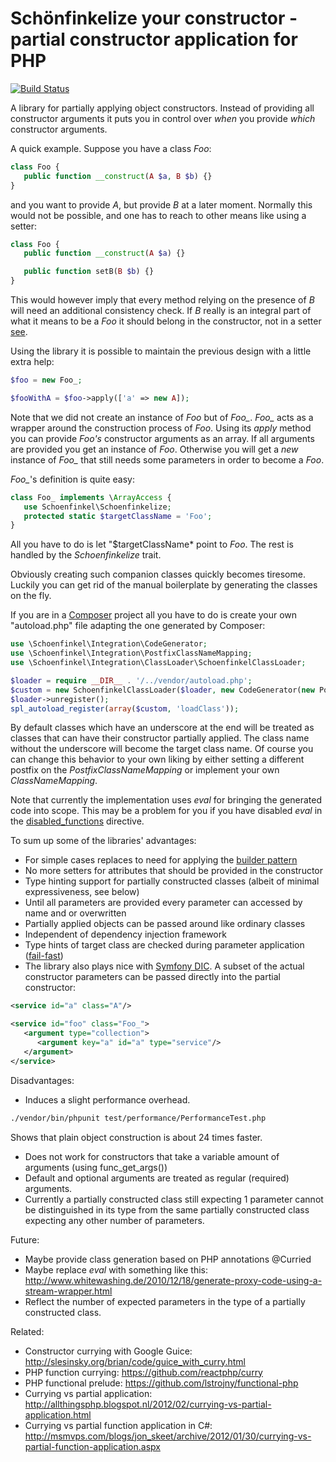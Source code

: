 # Schönfinkelize your constructor - partial constructor application for PHP

[![Build Status](https://api.travis-ci.org/rubendg/php-partial-constructor.png?branch=master)](http://travis-ci.org/rubendg/php-partial-constructor)

A library for partially applying object constructors. Instead of providing all
constructor arguments it puts you in control over *when* you 
provide *which* constructor arguments.

A quick example. Suppose you have a class *Foo*:

```php
class Foo {
   public function __construct(A $a, B $b) {}
}
```

and you want to provide *A*, but provide *B* at a later moment. Normally this would not 
be possible, and one has to reach to other means like using a setter:

```php
class Foo {
   public function __construct(A $a) {}

   public function setB(B $b) {}
}
```

This would however imply that every method relying on the presence of *B* will
need an additional consistency check. If *B* really is an integral part of what
it means to be a *Foo* it should belong in the constructor, not in a setter [see](http://en.wikipedia.org/wiki/Constructor_\(object-oriented_programming\)).

Using the library it is possible to maintain the previous design with a little
extra help:

```php
$foo = new Foo_;

$fooWithA = $foo->apply(['a' => new A]);
```

Note that we did not create an instance of *Foo* but of *Foo_*. 
*Foo_* acts as a wrapper around the construction process of *Foo*. Using its *apply*
method you can provide *Foo's* constructor arguments as an array. If all arguments
are provided you get an instance of *Foo*. Otherwise you will get a *new* instance
of *Foo_* that still needs some parameters in order to become a *Foo*.

*Foo_*'s definition is quite easy:

```php
class Foo_ implements \ArrayAccess {
   use Schoenfinkel\Schoenfinkelize;
   protected static $targetClassName = 'Foo';
}
```

All you have to do is let "$targetClassName* point to *Foo*. The rest is handled
by the *Schoenfinkelize* trait.

Obviously creating such companion classes quickly becomes tiresome. Luckily you
can get rid of the manual boilerplate by generating the classes on the fly.

If you are in a [Composer](http://getcomposer.org/) project all you have to do 
is create your own "autoload.php" file adapting the one generated by Composer:

```php
use \Schoenfinkel\Integration\CodeGenerator;
use \Schoenfinkel\Integration\PostfixClassNameMapping;
use \Schoenfinkel\Integration\ClassLoader\SchoenfinkelClassLoader;

$loader = require __DIR__ . '/../vendor/autoload.php';
$custom = new SchoenfinkelClassLoader($loader, new CodeGenerator(new PostfixClassNameMapping()));
$loader->unregister();
spl_autoload_register(array($custom, 'loadClass'));
```

By default classes which have an underscore at the end will be treated
as classes that can have their constructor partially applied. The class
name without the underscore will become the target class name. Of course you
can change this behavior to your own liking by either setting a different
postfix on the *PostfixClassNameMapping* or implement your own *ClassNameMapping*.

Note that currently the implementation uses *eval* for bringing the generated code into scope. 
This may be a problem for you if you have disabled *eval* in the [disabled_functions](http://php.net/manual/en/ini.core.php#ini.disable-functions) directive.

To sum up some of the libraries' advantages:

- For simple cases replaces to need for applying the [builder pattern](http://en.wikipedia.org/wiki/Builder_pattern)
- No more setters for attributes that should be provided in the constructor
- Type hinting support for partially constructed classes (albeit of minimal expressiveness, see below)
- Until all parameters are provided every parameter can accessed by name and or overwritten
- Partially applied objects can be passed around like ordinary classes
- Independent of dependency injection framework
- Type hints of target class are checked during parameter application ([fail-fast](http://en.wikipedia.org/wiki/Fail-fast))
- The library also plays nice with [Symfony DIC](http://symfony.com/blog/symfony-components-the-dependency-injection-container).
  A subset of the actual constructor parameters can be passed directly into the partial constructor:

```xml
<service id="a" class="A"/>

<service id="foo" class="Foo_">
   <argument type="collection">
      <argument key="a" id="a" type="service"/>
   </argument>
</service>
```
         
Disadvantages:

- Induces a slight performance overhead. 

```bash
./vendor/bin/phpunit test/performance/PerformanceTest.php
```

  Shows that plain object construction is about 24 times faster.
- Does not work for constructors that take a variable amount of arguments (using func_get_args())
- Default and optional arguments are treated as regular (required) arguments.
- Currently a partially constructed class still expecting 1 parameter cannot be distinguished in its type from the same partially constructed class expecting any other number of parameters.

Future:

- Maybe provide class generation based on PHP annotations @Curried
- Maybe replace *eval* with something like this: http://www.whitewashing.de/2010/12/18/generate-proxy-code-using-a-stream-wrapper.html 
- Reflect the number of expected parameters in the type of a partially constructed class.

Related:

- Constructor currying with Google Guice: http://slesinsky.org/brian/code/guice_with_curry.html
- PHP function currying: https://github.com/reactphp/curry
- PHP functional prelude: https://github.com/lstrojny/functional-php
- Currying vs partial application: http://allthingsphp.blogspot.nl/2012/02/currying-vs-partial-application.html
- Currying vs partial function application in C#: http://msmvps.com/blogs/jon_skeet/archive/2012/01/30/currying-vs-partial-function-application.aspx